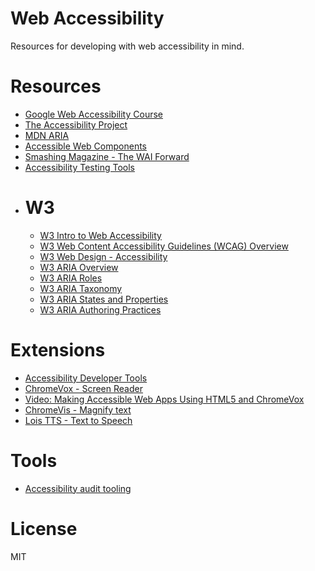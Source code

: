 # Web Accessibility

Resources for developing with web accessibility in mind.

# Resources
- [Google Web Accessibility Course](https://webaccessibility.withgoogle.com/course)
- [The Accessibility Project](http://a11yproject.com/)
- [MDN ARIA](https://developer.mozilla.org/en-US/docs/Web/Accessibility/ARIA)
- [Accessible Web Components](https://www.polymer-project.org/0.5/articles/accessible-web-components.html)
- [Smashing Magazine - The WAI Forward](http://www.smashingmagazine.com/2014/07/09/the-wai-forward/)
- [Accessibility Testing Tools](http://www.paciellogroup.com/blog/2014/10/accessibility-testing-tools-updated/)
- # W3
  - [W3 Intro to Web Accessibility](http://www.w3.org/WAI/intro/accessibility.php)
  - [W3 Web Content Accessibility Guidelines (WCAG) Overview](http://www.w3.org/WAI/intro/wcag)
  - [W3 Web Design - Accessibility](http://www.w3.org/standards/webdesign/accessibility)
  - [W3 ARIA Overview](http://www.w3.org/WAI/intro/aria.php)
  - [W3 ARIA Roles](http://www.w3.org/TR/wai-aria/roles)
  - [W3 ARIA Taxonomy](http://www.w3.org/TR/wai-aria/rdf_model.html)
  - [W3 ARIA States and Properties](http://www.w3.org/TR/wai-aria/states_and_properties)
  - [W3 ARIA Authoring Practices](http://www.w3.org/TR/wai-aria-practices/)

# Extensions
- [Accessibility Developer Tools](https://chrome.google.com/webstore/detail/accessibility-developer-t/fpkknkljclfencbdbgkenhalefipecmb)
- [ChromeVox - Screen Reader](https://chrome.google.com/webstore/detail/chromevox/kgejglhpjiefppelpmljglcjbhoiplfn)
 - [Video: Making Accessible Web Apps Using HTML5 and ChromeVox](https://www.youtube.com/watch?v=x18vEEfpK3g)
- [ChromeVis - Magnify text](https://chrome.google.com/webstore/detail/chromevis-by-google/halnfobaneppemjnonmmhngbfifnafgd)
- [Lois TTS - Text to Speech](https://chrome.google.com/webstore/detail/lois-tts-us-english/jcabofbhfighebggomnamjankeaplmhn)

# Tools
- [Accessibility audit tooling](https://github.com/addyosmani/a11y)

# License

MIT
